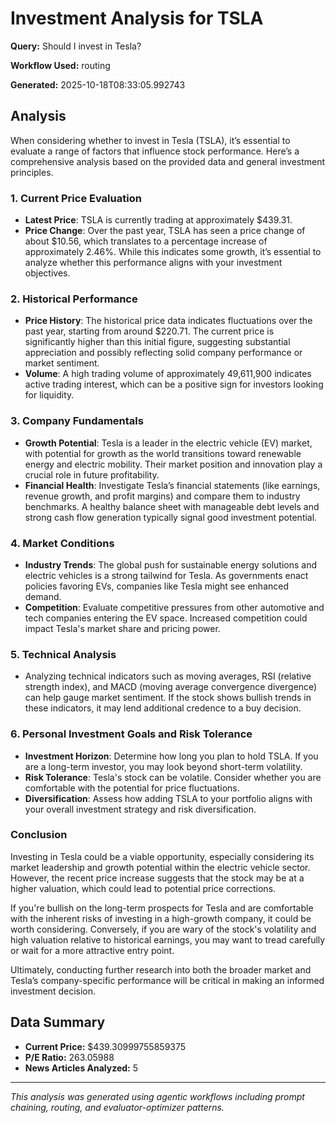 # Investment Analysis for TSLA

**Query:** Should I invest in Tesla?

**Workflow Used:** routing

**Generated:** 2025-10-18T08:33:05.992743

## Analysis

When considering whether to invest in Tesla (TSLA), it’s essential to evaluate a range of factors that influence stock performance. Here’s a comprehensive analysis based on the provided data and general investment principles.

### 1. Current Price Evaluation
- **Latest Price**: TSLA is currently trading at approximately $439.31.
- **Price Change**: Over the past year, TSLA has seen a price change of about $10.56, which translates to a percentage increase of approximately 2.46%. While this indicates some growth, it’s essential to analyze whether this performance aligns with your investment objectives.

### 2. Historical Performance
- **Price History**: The historical price data indicates fluctuations over the past year, starting from around $220.71. The current price is significantly higher than this initial figure, suggesting substantial appreciation and possibly reflecting solid company performance or market sentiment.
- **Volume**: A high trading volume of approximately 49,611,900 indicates active trading interest, which can be a positive sign for investors looking for liquidity.

### 3. Company Fundamentals
- **Growth Potential**: Tesla is a leader in the electric vehicle (EV) market, with potential for growth as the world transitions toward renewable energy and electric mobility. Their market position and innovation play a crucial role in future profitability.
- **Financial Health**: Investigate Tesla’s financial statements (like earnings, revenue growth, and profit margins) and compare them to industry benchmarks. A healthy balance sheet with manageable debt levels and strong cash flow generation typically signal good investment potential.

### 4. Market Conditions
- **Industry Trends**: The global push for sustainable energy solutions and electric vehicles is a strong tailwind for Tesla. As governments enact policies favoring EVs, companies like Tesla might see enhanced demand.
- **Competition**: Evaluate competitive pressures from other automotive and tech companies entering the EV space. Increased competition could impact Tesla's market share and pricing power.

### 5. Technical Analysis
- Analyzing technical indicators such as moving averages, RSI (relative strength index), and MACD (moving average convergence divergence) can help gauge market sentiment. If the stock shows bullish trends in these indicators, it may lend additional credence to a buy decision.

### 6. Personal Investment Goals and Risk Tolerance
- **Investment Horizon**: Determine how long you plan to hold TSLA. If you are a long-term investor, you may look beyond short-term volatility.
- **Risk Tolerance**: Tesla's stock can be volatile. Consider whether you are comfortable with the potential for price fluctuations.
- **Diversification**: Assess how adding TSLA to your portfolio aligns with your overall investment strategy and risk diversification.

### Conclusion
Investing in Tesla could be a viable opportunity, especially considering its market leadership and growth potential within the electric vehicle sector. However, the recent price increase suggests that the stock may be at a higher valuation, which could lead to potential price corrections.

If you're bullish on the long-term prospects for Tesla and are comfortable with the inherent risks of investing in a high-growth company, it could be worth considering. Conversely, if you are wary of the stock's volatility and high valuation relative to historical earnings, you may want to tread carefully or wait for a more attractive entry point.

Ultimately, conducting further research into both the broader market and Tesla’s company-specific performance will be critical in making an informed investment decision.

## Data Summary

- **Current Price:** $439.30999755859375
- **P/E Ratio:** 263.05988
- **News Articles Analyzed:** 5

---

*This analysis was generated using agentic workflows including prompt chaining, routing, and evaluator-optimizer patterns.*

